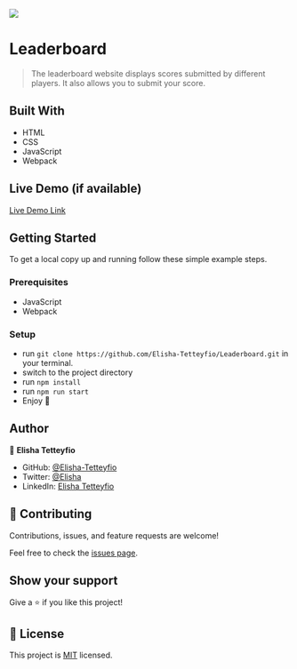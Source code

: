 ![](https://img.shields.io/badge/Microverse-blueviolet)

# Leaderboard

> The leaderboard website displays scores submitted by different players. It also allows you to submit your score.


## Built With

- HTML
- CSS
- JavaScript
- Webpack

## Live Demo (if available)

[Live Demo Link](https://livedemo.com)


## Getting Started

To get a local copy up and running follow these simple example steps.

### Prerequisites
- JavaScript
- Webpack

### Setup
- run `git clone https://github.com/Elisha-Tetteyfio/Leaderboard.git` in your terminal.
- switch to the project directory
- run `npm install`
- run `npm run start`
- Enjoy 🥂


## Author

👤 **Elisha Tetteyfio**

- GitHub: [@Elisha-Tetteyfio](https://github.com/Elisha-Tetteyfio)
- Twitter: [@Elisha](https://twitter.com/Nii_AlYasa)
- LinkedIn: [Elisha Tetteyfio](www.linkedin.com/in/elisha-tetteyfio)


## 🤝 Contributing

Contributions, issues, and feature requests are welcome!

Feel free to check the [issues page](https://github.com/Elisha-Tetteyfio/Leaderboard/issues).

## Show your support

Give a ⭐️ if you like this project!

## 📝 License

This project is [MIT](./MIT.md) licensed.
